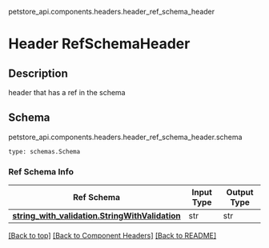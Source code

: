 petstore_api.components.headers.header_ref_schema_header
# Header RefSchemaHeader

## Description
header that has a ref in the schema

## Schema
petstore_api.components.headers.header_ref_schema_header.schema
```
type: schemas.Schema
```

### Ref Schema Info
Ref Schema | Input Type | Output Type
---------- | ---------- | -----------
[**string_with_validation.StringWithValidation**](../../components/schema/string_with_validation.md) | str | str

[[Back to top]](#top) [[Back to Component Headers]](../../../README.md#Component-Headers) [[Back to README]](../../../README.md)

